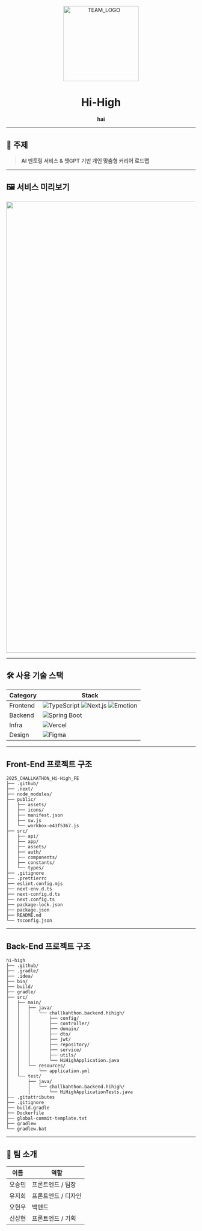 <!-- 팀 로고 & 팀명 -->
<p align="center">
  <img src="https://github.com/user-attachments/assets/8f58486e-ddd8-4e89-8009-0a66d76a2df6" alt="TEAM_LOGO" width="200"/>
</p>

<h1 align="center">Hi-High</h1>

<p align="center">
  <strong>hai</strong>
</p>

---

## 📌 주제

> **AI 멘토링 서비스 & 챗GPT 기반 개인 맞춤형 커리어 로드맵**

---

## 🖼️ 서비스 미리보기

<p align="center">
  <img src="https://github.com/user-attachments/assets/4d490f47-b388-43b1-a963-46c643af6232" alt="TEAM_INTRO" width="1200"/>
</p>

---

## 🛠 사용 기술 스택

| Category | Stack |
|----------|-------|
| Frontend   | ![TypeScript](https://img.shields.io/badge/TypeScript-3178C6?style=flat&logo=typescript&logoColor=white) ![Next.js](https://img.shields.io/badge/Next.js-000000?style=flat&logo=next.js&logoColor=white) ![Emotion](https://img.shields.io/badge/Emotion-DB7093?style=flat&logo=emotion&logoColor=white) |
| Backend    | ![Spring Boot](https://img.shields.io/badge/Spring%20Boot-6DB33F?style=flat&logo=spring-boot&logoColor=white) |
| Infra      | ![Vercel](https://img.shields.io/badge/Vercel-000000?style=flat&logo=vercel&logoColor=white) |
| Design     | ![Figma](https://img.shields.io/badge/Figma-F24E1E?style=flat&logo=figma&logoColor=white) |

---

## Front-End 프로젝트 구조

```text
2025_CHALLKATHON_Hi-High_FE
├── .github/
├── .next/
├── node_modules/
├── public/
│   ├── assets/
│   ├── icons/
│   ├── manifest.json
│   ├── sw.js
│   └── workbox-e43f5367.js
├── src/
│   ├── api/
│   ├── app/
│   ├── assets/
│   ├── auth/
│   ├── components/
│   ├── constants/
│   └── types/
├── .gitignore
├── .prettierrc
├── eslint.config.mjs
├── next-env.d.ts
├── next-config.d.ts
├── next.config.ts
├── package-lock.json
├── package.json
├── README.md
└── tsconfig.json
```

---

## Back-End 프로젝트 구조

```text
hi-high
├── .github/
├── .gradle/
├── .idea/
├── bin/
├── build/
├── gradle/
├── src/
│   ├── main/
│   │   ├── java/
│   │   │   └── challkahthon.backend.hihigh/
│   │   │       ├── config/
│   │   │       ├── controller/
│   │   │       ├── domain/
│   │   │       ├── dto/
│   │   │       ├── jwt/
│   │   │       ├── repository/
│   │   │       ├── service/
│   │   │       ├── utils/
│   │   │       └── HiHighApplication.java
│   │   └── resources/
│   │       └── application.yml
│   └── test/
│       ├── java/
│       │   └── challkahthon.backend.hihigh/
│       │       └── HiHighApplicationTests.java
├── .gitattributes
├── .gitignore
├── build.gradle
├── Dockerfile
├── global-commit-template.txt
├── gradlew
└── gradlew.bat
```

---

## 🙌 팀 소개

| 이름 | 역할 |
|------|------|
| 오승민 | 프론트엔드 / 팀장 |
| 유지희 | 프론트엔드 / 디자인 |
| 오현우 | 백엔드 |
| 신상현 | 프론트엔드 / 기획 |
